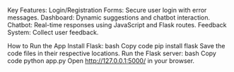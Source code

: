 Key Features:
Login/Registration Forms: Secure user login with error messages.
Dashboard: Dynamic suggestions and chatbot interaction.
Chatbot: Real-time responses using JavaScript and Flask routes.
Feedback System: Collect user feedback.

How to Run the App
Install Flask:
bash
Copy code
pip install flask
Save the code files in their respective locations.
Run the Flask server:
bash
Copy code
python app.py
Open http://127.0.0.1:5000/ in your browser.
